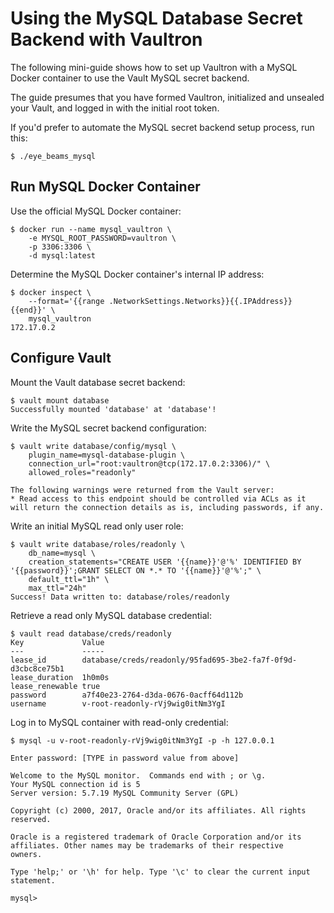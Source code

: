 # Using the MySQL Database Secret Backend with Vaultron

The following mini-guide shows how to set up Vaultron with a MySQL Docker
container to use the Vault MySQL secret backend.

The guide presumes that you have formed Vaultron, initialized and unsealed
your Vault, and logged in with the initial root token.

If you'd prefer to automate the MySQL secret backend setup process, run this:

```
$ ./eye_beams_mysql
```

## Run MySQL Docker Container

Use the official MySQL Docker container:

```
$ docker run --name mysql_vaultron \
    -e MYSQL_ROOT_PASSWORD=vaultron \
    -p 3306:3306 \
    -d mysql:latest
```

Determine the MySQL Docker container's internal IP address:

```
$ docker inspect \
    --format='{{range .NetworkSettings.Networks}}{{.IPAddress}}{{end}}' \
    mysql_vaultron
172.17.0.2
```

## Configure Vault

Mount the Vault database secret backend:

```
$ vault mount database
Successfully mounted 'database' at 'database'!
```

Write the MySQL secret backend configuration:

```
$ vault write database/config/mysql \
    plugin_name=mysql-database-plugin \
    connection_url="root:vaultron@tcp(172.17.0.2:3306)/" \
    allowed_roles="readonly"

The following warnings were returned from the Vault server:
* Read access to this endpoint should be controlled via ACLs as it will return the connection details as is, including passwords, if any.
```

Write an initial MySQL read only user role:

```
$ vault write database/roles/readonly \
    db_name=mysql \
    creation_statements="CREATE USER '{{name}}'@'%' IDENTIFIED BY '{{password}}';GRANT SELECT ON *.* TO '{{name}}'@'%';" \
    default_ttl="1h" \
    max_ttl="24h"
Success! Data written to: database/roles/readonly
```

Retrieve a read only MySQL database credential:

```
$ vault read database/creds/readonly
Key             Value
---             -----
lease_id        database/creds/readonly/95fad695-3be2-fa7f-0f9d-d3cbc8ce75b1
lease_duration  1h0m0s
lease_renewable true
password        a7f40e23-2764-d3da-0676-0acff64d112b
username        v-root-readonly-rVj9wig0itNm3YgI
```

Log in to MySQL container with read-only credential:


```
$ mysql -u v-root-readonly-rVj9wig0itNm3YgI -p -h 127.0.0.1

Enter password: [TYPE in password value from above]

Welcome to the MySQL monitor.  Commands end with ; or \g.
Your MySQL connection id is 5
Server version: 5.7.19 MySQL Community Server (GPL)

Copyright (c) 2000, 2017, Oracle and/or its affiliates. All rights reserved.

Oracle is a registered trademark of Oracle Corporation and/or its
affiliates. Other names may be trademarks of their respective
owners.

Type 'help;' or '\h' for help. Type '\c' to clear the current input statement.

mysql>
```
